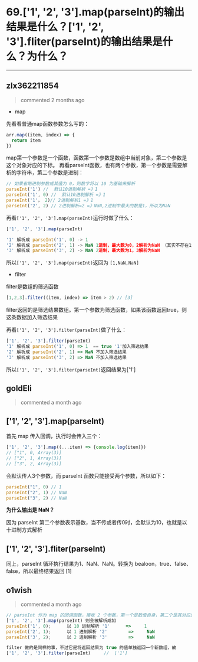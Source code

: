 
 # 69.['1', '2', '3'].map(parseInt)的输出结果是什么？['1', '2', '3'].fliter(parseInt)的输出结果是什么？为什么？ 
  
 ***
## zlx362211854 
 > commented 2 months ago 

* map

先看看普通map函数参数怎么写的：

```javascript
arr.map((item, index) => {
  return item
})

```
map第一个参数是一个函数，函数第一个参数是数组中当前对象，第二个参数是这个对象对应的下标。
再看parseInt函数，也有两个参数，第一个参数是需要解析的字符串，第二个参数是进制：

```javascript
// 如果省略进制参数或其值为 0，则数字将以 10 为基础来解析
parseInt('1') //  默认10进制解析 =》1
parseInt('1', 0) //  默认10进制解析 =》1
parseInt('1'， 2)// 2进制解析1 =》1
parseInt('2', 2) // 2进制解析=2 =》NaN,2进制中最大的数是1，所以为NaN

```
再看`['1', '2', '3'].map(parseInt)`运行时做了什么：

```javascript
['1', '2', '3'].map(parseInt)

'1' 解析成 parseInt('1', 0) -> 1
'2' 解析成 parseInt('2', 1) -> NaN 1进制，最大数为0，2解析为NaN （其实不存在1进制）
'3' 解析成 parseInt('3', 2) -> NaN 2进制，最大数为1，3解析为NaN

```
所以`['1', '2', '3'].map(parseInt)`返回为 `[1,NaN,NaN]`
* filter

filter是数组的筛选函数

```javascript
[1,2,3].filter((item, index) => item > 2) // [3]

```

filter返回的是筛选结果数组。第一个参数为筛选函数，如果该函数返回true，则这条数据加入筛选结果

再看`['1', '2', '3'].filter(parseInt)`做了什么：


```javascript
['1', '2', '3'].filter(parseInt)
'1' 解析成 parseInt('1', 0) => 1  == true '1'加入筛选结果
'2' 解析成 parseInt('2', 1) => NaN 不加入筛选结果
'3' 解析成 parseInt('3', 2) => NaN 不加入筛选结果

```
所以`['1', '2', '3'].filter(parseInt)`返回结果为['1']

## goldEli 
 > commented a month ago 

## ['1', '2', '3'].map(parseInt)

首先 map 传入回调，执行时会传入三个：


```javascript
['1', '2', '3'].map((...item) => {console.log(item)})
// ["1", 0, Array(3)]
// ["2", 1, Array(3)]
// ["3", 2, Array(3)]

```

会默认传人3个参数，而 parseInt 函数只能接受两个参数，所以如下：


```javascript
parseInt("1", 0) // 1
parseInt("2", 1) // NaN
parseInt("3", 2) // NaN

```

**为什么输出是 NaN？**
 
因为 parseInt 第二个参数表示基数，当不传或者传0时，会默认为10，也就是以十进制方式解析

## ['1', '2', '3'].fliter(parseInt)

同上，parseInt 循环执行结果为1、NaN、NaN。转换为 bealoon，true、false、false，所以最终结果返回 [1]
## o1wish 
 > commented a month ago 


```javascript
// parseInt 作为 map 的回调函数，接收 2 个参数，第一个是数值自身，第二个是其对应的索引
['1', '2', '3'].map(parseInt) 则会被解析成如
parseInt('1', 0);      以 10 进制解析 '1'      =>     1
parseInt('2', 1);      以 1 进制解析 '2'        =>     NaN
parseInt('3', 2);      以 2 进制解析 '3'        =>     NaN

filter 做的是同样的事，不过它是将返回结果为 true 的值单独返回一个新数组，故
['1', '2', '3'].filter(parseInt)     //  ['1']

```